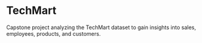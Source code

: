# TechMart
Capstone project analyzing the TechMart dataset to gain insights into sales, employees, products, and customers.
